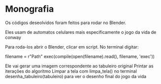 # Monografia

Os códigos deseolvidos foram feitos para rodar no Blender.

Eles usam de automatos celulares mais especificamente o jogo da vida de conway

Para roda-los abrir o Blender, clicar em script. No terminal digitar:

filename = r"Path"
exec(compile(open(filename).read(), filename, 'exec'))

Ele vai gerar uma imagem correspondente ao tabuleiro original
Printar as iterações do algoritmo
Limpar a tela com limpa_tela() no terminal
desenha_tabuleiro(tabuleiro) para ver o desenho final do jogo da vida 